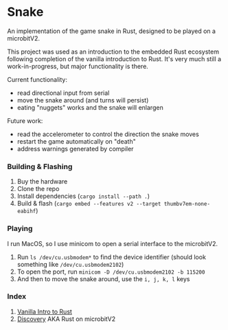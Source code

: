 # Snake

An implementation of the game snake in Rust, designed to be played on a microbitV2.

This project was used as an introduction to the embedded Rust ecosystem following completion of the vanilla introduction to Rust.
It's very much still a work-in-progress, but major functionality is there.

Current functionality:
* read directional input from serial
* move the snake around (and turns will persist)
* eating "nuggets" works and the snake will enlargen

Future work:
* read the accelerometer to control the direction the snake moves
* restart the game automatically on "death"
* address warnings generated by compiler

### Building & Flashing
1. Buy the hardware
2. Clone the repo
3. Install dependencies (`cargo install --path .`)
4. Build & flash (`cargo embed --features v2 --target thumbv7em-none-eabihf`)

### Playing
I run MacOS, so I use minicom to open a serial interface to the microbitV2.

1. Run `ls /dev/cu.usbmodem*` to find the device identifier (should look something like `/dev/cu.usbmodem2102`)
2. To open the port, run `minicom -D /dev/cu.usbmodem2102 -b 115200`
3. And then to move the snake around, use the `i, j, k, l` keys

### Index
1. [Vanilla Intro to Rust](https://doc.rust-lang.org/book/ch00-00-introduction.html)
2. [Discovery](https://docs.rust-embedded.org/discovery/microbit/index.html) AKA Rust on microbitV2

